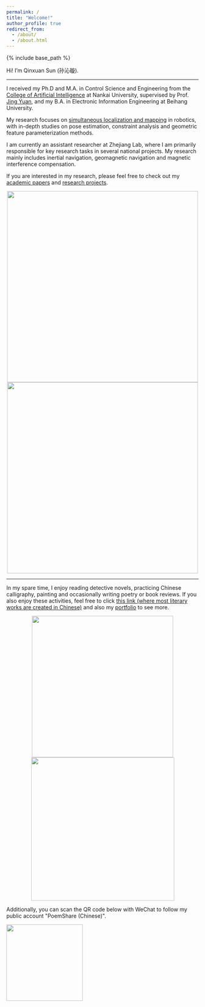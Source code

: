 ```yaml
---
permalink: /
title: "Welcome!"
author_profile: true
redirect_from: 
  - /about/
  - /about.html
---
```


{% include base_path %}


Hi! I’m Qinxuan Sun (孙沁璇). 

<hr>

I received my Ph.D and M.A. in Control Science and Engineering from the [College of Artificial Intelligence](https://ai.nankai.edu.cn/) at Nankai University, supervised by Prof. [Jing Yuan](https://ai.nankai.edu.cn/info/1033/4199.htm), and my B.A. in Electronic Information Engineering at Beihang University. 

My research focuses on [simultaneous localization and mapping](https://en.wikipedia.org/wiki/Simultaneous_localization_and_mapping) in robotics, with in-depth studies on pose estimation, constraint analysis and geometric feature parameterization methods.

I am currently an assistant researcher at Zhejiang Lab, where I am primarily responsible for key research tasks in several national projects. My research mainly includes inertial navigation, geomagnetic navigation and magnetic interference compensation.

If you are interested in my research, please feel free to check out my [academic papers](https://sunqinxuan.github.io/publications/) and [research projects](https://sunqinxuan.github.io/projects/).

<center class="half">
    <img src="https://sunqinxuan.github.io/images/projects-2020-08-10-img1.png" width="500"/><img src="https://sunqinxuan.github.io/images/projects-2020-08-10-img2.png" width="500"/>
</center>

<hr>

In my spare time, I enjoy reading detective novels, practicing Chinese calligraphy, painting and occasionally writing poetry or book reviews. If you also enjoy these activities, feel free to click [this link (where most literary works are created in Chinese)](https://sunqinxuan.github.io/literature/) and also my [portfolio](https://sunqinxuan.github.io/portfolio/) to see more.

<center class="half">
    <img src="http://sunqinxuan.github.io/images/portfolio-2024-01-20-dingfengbo.jpg" width="370"/><img src="http://sunqinxuan.github.io/images/portfolio-2020-07-22.jpg" width="375"/>
</center>

Additionally, you can scan the QR code below with WeChat to follow my public account "PoemShare (Chinese)".

<left class="half">
    <img src="http://sunqinxuan.github.io/images/poemshare-qrcode.bmp" width="200"/>
</left>